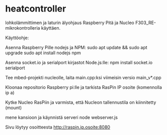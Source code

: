 # heatcontroller
lohkolämmittimen ja laturin älyohjaus Raspberry Pitä ja Nucleo F303_RE-mikrokontrolleria käyttäen.

Käyttöohje:

Asenna Raspberry Pille nodejs ja NPM:
    sudo apt update && sudo apt upgrade
    sudo apt install nodejs npm
    
Asenna socket.io ja serialport kirjastot Node.js:lle:
    npm install socket.io serialport
    
Tee mbed-projekti nucleolle, laita main.cpp:ksi viimeisin versio main_v*.cpp

Kloonaa repositorio Raspberry pi:lle ja tarkista RasPin IP osoite (komennolla ip a)

Kytke Nucleo RasPiin ja varmista, että Nucleon tallennustila on kiinnitetty (mount)

mene kansioon ja käynnistä serveri
    node webserver.js
    
Sivu löytyy osoitteesta http://raspin.ip.osoite:8080

